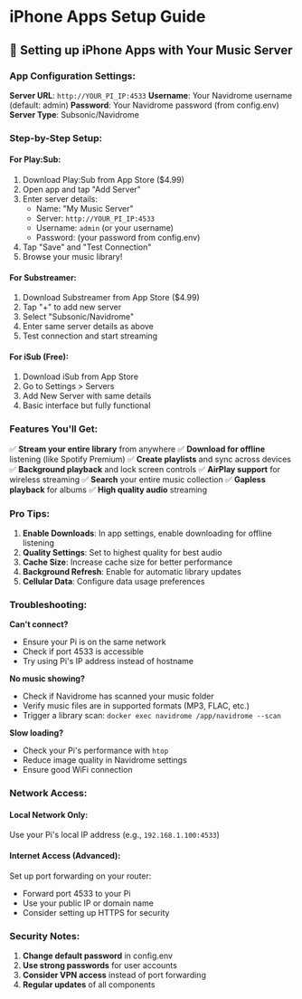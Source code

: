 # iPhone Apps Setup Guide

## 📱 Setting up iPhone Apps with Your Music Server

### App Configuration Settings:

**Server URL**: `http://YOUR_PI_IP:4533`
**Username**: Your Navidrome username (default: admin)
**Password**: Your Navidrome password (from config.env)
**Server Type**: Subsonic/Navidrome

### Step-by-Step Setup:

#### For Play:Sub:
1. Download Play:Sub from App Store ($4.99)
2. Open app and tap "Add Server"
3. Enter server details:
   - Name: "My Music Server"
   - Server: `http://YOUR_PI_IP:4533`
   - Username: `admin` (or your username)
   - Password: (your password from config.env)
4. Tap "Save" and "Test Connection"
5. Browse your music library!

#### For Substreamer:
1. Download Substreamer from App Store ($4.99)
2. Tap "+" to add new server
3. Select "Subsonic/Navidrome"
4. Enter same server details as above
5. Test connection and start streaming

#### For iSub (Free):
1. Download iSub from App Store
2. Go to Settings > Servers
3. Add New Server with same details
4. Basic interface but fully functional

### Features You'll Get:

✅ **Stream your entire library** from anywhere
✅ **Download for offline** listening (like Spotify Premium)
✅ **Create playlists** and sync across devices
✅ **Background playback** and lock screen controls
✅ **AirPlay support** for wireless streaming
✅ **Search** your entire music collection
✅ **Gapless playback** for albums
✅ **High quality audio** streaming

### Pro Tips:

1. **Enable Downloads**: In app settings, enable downloading for offline listening
2. **Quality Settings**: Set to highest quality for best audio
3. **Cache Size**: Increase cache size for better performance
4. **Background Refresh**: Enable for automatic library updates
5. **Cellular Data**: Configure data usage preferences

### Troubleshooting:

**Can't connect?**
- Ensure your Pi is on the same network
- Check if port 4533 is accessible
- Try using Pi's IP address instead of hostname

**No music showing?**
- Check if Navidrome has scanned your music folder
- Verify music files are in supported formats (MP3, FLAC, etc.)
- Trigger a library scan: `docker exec navidrome /app/navidrome --scan`

**Slow loading?**
- Check your Pi's performance with `htop`
- Reduce image quality in Navidrome settings
- Ensure good WiFi connection

### Network Access:

#### Local Network Only:
Use your Pi's local IP address (e.g., `192.168.1.100:4533`)

#### Internet Access (Advanced):
Set up port forwarding on your router:
- Forward port 4533 to your Pi
- Use your public IP or domain name
- Consider setting up HTTPS for security

### Security Notes:

1. **Change default password** in config.env
2. **Use strong passwords** for user accounts
3. **Consider VPN access** instead of port forwarding
4. **Regular updates** of all components

